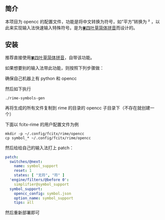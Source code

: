 ## 简介

本项目为 opencc 的配置文件，功能是将中文转换为符号，如“平方”转换为 ² ，以此来实现输入法快速输入特殊符号。是为[🍀️四叶草简体拼音](https://github.com/fkxxyz/rime-cloverpinyin)而设计的。

## 安装

推荐直接使用[🍀️四叶草简体拼音](https://github.com/fkxxyz/rime-cloverpinyin)，自带该功能。

如果想要别的输入法带此功能，则按照下列步骤做：

确保自己机器上有 python 和 opencc

然后如下执行

```shell
./rime-symbols-gen
```

再将生成的所有文件复制到 rime 的目录的 opencc 子目录下（不存在就创建一个）

下面以 fcitx-rime 的用户配置文件为例

```shell
mkdir -p ~/.config/fcitx/rime/opencc
cp symbol_* ~/.config/fcitx/rime/opencc
```

然后给给自己的输入法打上 patch：

```yaml
patch:
  switches/@next:
    name: symbol_support
    reset: 1
    states: [ "无符", "符" ]
  'engine/filters/@before 0':
    simplifier@symbol_support
  symbol_support:
    opencc_config: symbol.json
    option_name: symbol_support
    tips: all
```

然后重新部署即可